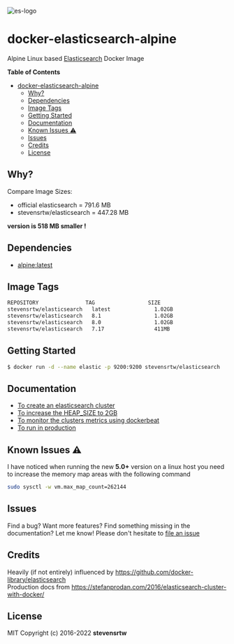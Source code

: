 ![es-logo](https://cdn.iconscout.com/icon/free/png-256/free-elastic-283142.png?f=webp&w=256)

# docker-elasticsearch-alpine



Alpine Linux based [Elasticsearch](https://www.elastic.co/products/elasticsearch) Docker Image

**Table of Contents**

- [docker-elasticsearch-alpine](#docker-elasticsearch-alpine)
  - [Why?](#why)
  - [Dependencies](#dependencies)
  - [Image Tags](#image-tags)
  - [Getting Started](#getting-started)
  - [Documentation](#documentation)
  - [Known Issues :warning:](#known-issues-warning)
  - [Issues](#issues)
  - [Credits](#credits)
  - [License](#license)

## Why?

Compare Image Sizes:

* official elasticsearch = 791.6 MB
* stevensrtw/elasticsearch = 447.28 MB

**version is 518 MB smaller !**

## Dependencies

* [alpine:latest](https://hub.docker.com/_/alpine/)

## Image Tags

``` bash
REPOSITORY               TAG                 SIZE
stevensrtw/elasticsearch   latest              1.02GB
stevensrtw/elasticsearch   8.1                 1.02GB
stevensrtw/elasticsearch   8.0                 1.02GB
stevensrtw/elasticsearch   7.17                411MB

```

## Getting Started

``` bash
$ docker run -d --name elastic -p 9200:9200 stevensrtw/elasticsearch
```

## Documentation

* [To create an elasticsearch cluster](docs/create.md)
* [To increase the HEAP_SIZE to 2GB](docs/options.md)
* [To monitor the clusters metrics using dockerbeat](docs/dockerbeat.md)
* [To run in production](docs/production.md)

## Known Issues :warning:

I have noticed when running the new **5.0+** version on a linux host you need to increase the memory map areas with the following command

``` bash
sudo sysctl -w vm.max_map_count=262144
```

## Issues

Find a bug? Want more features? Find something missing in the documentation? Let me know! Please don't hesitate to [file an issue](https://github.com/stevensrtw/docker-elasticsearch-alpine/issues/new)

## Credits

Heavily (if not entirely) influenced by https://github.com/docker-library/elasticsearch<br> Production docs from https://stefanprodan.com/2016/elasticsearch-cluster-with-docker/

## License

MIT Copyright (c) 2016-2022 **stevensrtw**